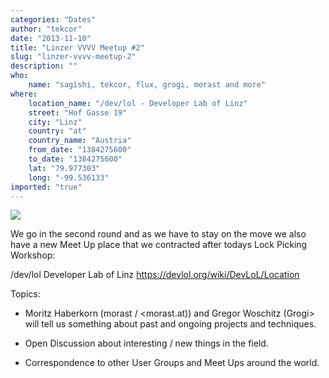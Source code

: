 ```yaml
---
categories: "Dates"
author: "tekcor"
date: "2013-11-10"
title: "Linzer VVVV Meetup #2"
slug: "linzer-vvvv-meetup-2"
description: ""
who: 
    name: "sagishi, tekcor, flux, grogi, morast and more"
where: 
    location_name: "/dev/lol - Developer Lab of Linz"
    street: "Hof Gasse 19"
    city: "Linz"
    country: "at"
    country_name: "Austria"
    from_date: "1384275600"
    to_date: "1384275600"
    lat: "79.977303"
    long: "-99.536133"
imported: "true"
---
```



![](wiki.png) 

We go in the second round and as we have to stay on the move we also have a new Meet Up place that we contracted after todays Lock Picking Workshop:

/dev/lol Developer Lab of Linz
 <https://devlol.org/wiki/DevLoL/Location>

Topics:
- Moritz Haberkorn (morast / <morast.at)) and Gregor Woschitz (Grogi> will tell us something about past and ongoing projects and techniques. 

- Open Discussion about interesting / new things in the field.

- Correspondence to other User Groups and Meet Ups around the world.


 

